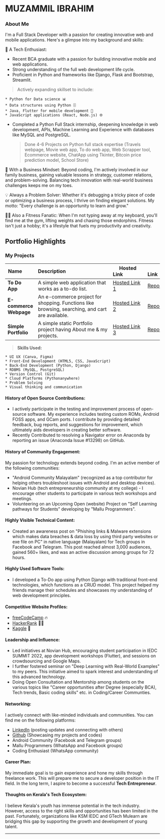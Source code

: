 # MUZAMMIL IBRAHIM

### About Me
I'm a Full Stack Developer with a passion for creating innovative web and mobile applications. Here's a glimpse into my background and skills:

🌟 A Tech Enthusiast:
- Recent BCA graduate with a passion for building innovative mobile and web applications.
- Strong understanding of the full web development life cycle.
- Proficient in Python and frameworks like Django, Flask and Bootstrap, Streamlit.
> Actively expanding skillset to include:
```
* Python for Data science 📊
* Data structures using Python 🗄️
* Java, Flutter for mobile development 📲
* JavaScript applications (React, Node.js) 🌐
```
- Completed a Python Full Stack internship, deepening knowledge in web development, APIs, Machine Learning and Experience with databases like MySQL and PostgreSQL.
  > Done 4-6 Projects on Python full stack expertise (Travels webpage, Movie web app, To do web app, Web Scrapper tool, Ecommerce website, ChatApp using Tkinter, Bitcoin price prediction model, School Store)

🏢 With a Business Mindset: Beyond coding, I'm actively involved in our family business, gaining valuable lessons in strategy, customer relations, and problem-solving. Balancing tech innovation with real-world business challenges keeps me on my toes.

💡 Always a Problem Solver: Whether it's debugging a tricky piece of code or optimizing a business process, I thrive on finding elegant solutions. My motto: "Every challenge is an opportunity to learn and grow."

🏋️‍♂️ Also a Fitness Fanatic: When I'm not typing away at my keyboard, you'll find me at the gym, lifting weights and chasing those endorphins. Fitness isn't just a hobby; it's a lifestyle that fuels my productivity and creativity.



## Portfolio Highlights

### My Projects

| Name        | Description                                | Hosted Link               | Repo Link                           |
|---------------------|---------------------------------------------------------------------------|------------------------------------------|----------------------------------------------------------------|
| **To Do App** | A simple web application that works as a to-do list. | [Hosted Link 1](http://muzammil13todoapp.pythonanywhere.com/)  | [Repo Link 1](https://github.com/muzammil-13/MidjangoRepo/tree/master/todoProject)       |
| **E-commerce Webpage** | An e-commerce project for shopping. Functions like browsing, searching, and cart are available.  | [Hosted Link 2](https://muzammil13sfproj.pythonanywhere.com/shop/)  | [Repo Link 2](https://github.com/muzammil-13/MidjangoRepo/tree/master/storefront_project)       |
| **Simple Portfolio** | A simple static Portfolio project having About me & my projects. | [Hosted Link 3](https://muzammil-13.github.io/)  | [Repo Link 3](https://github.com/muzammil-13/muzammil-13.github.io)       |

>**Skills Used:**
```
* UI UX (Canva, Figma)
* Front-End Development (HTML5, CSS, JavaScript)
* Back-End Development (Python, Django)
* RDBMS (MySQL, PostgreSQL)
* Version Control (Git)
* Cloud Platforms (Pythonanywhere)
* Problem Solving
* Visual thinking and communication
```

#### History of Open Source Contributions:

- I actively participate in the testing and improvement process of open-source software. My experience includes testing custom ROMs, Android FOSS apps, and GCam ports. I contribute by providing detailed feedback, bug reports, and suggestions for improvement, which ultimately aids developers in creating better software.
- Recently Contributed to resolving a Navigator error on Anaconda by reporting an issue (Anaconda Issue #13298) on GitHub.

#### History of Community Engagement:

My passion for technology extends beyond coding. I'm an active member of the following communities:

- "Android Community Malayalam" (recognized as a top contributor for helping others troubleshoot issues with Android and desktop devices).
- Novian Hub (tech entrepreneurship community at my college) - I encourage other students to participate in various tech workshops and meetings.
- Volunteering on an Upcoming Open (website) Project on "Self Learning pathways for Students" developing by "Mallu Programmers".

#### Highly Visible Technical Content:

- Created an awareness post on "Phishing links & Malware extensions which makes data breaches & data loss by using third party websites or exe file on PC" in native language (Malayalam) for Tech groups in Facebook and Telegram. This post reached almost 3,000 audiences, gained 560+ likes, and was an active discussion among groups for 72 hours.

#### Highly Used Software Tools:

- I developed a To-Do app using Python Django with traditional front-end technologies, which functions as a CRUD model. This project helped my friends manage their schedules and showcases my understanding of web development principles.

#### Competitive Website Profiles:
- [freeCodeCamp](https://www.freecodecamp.org/_mzml13) 🔥
- [HackerRank](https://www.hackerrank.com/profile/muzammilibrahim3) 👩‍💻
- [Kaggle](https://www.kaggle.com/muzammilibrahimpm) 🔬

#### Leadership and Influence:

- Led initiatives at Novian Hub, encouraging student participation in IEDC SUMMIT 2022, app development workshops (Flutter), and sessions on crowdsourcing and Google Maps.
- I further fostered seminar on "Deep Learning with Real-World Examples" to my peers. This initiative aimed to spark interest and understanding of this advanced technology.
-  Doing Open Consultation and Mentorship among students on the various topics like "Career opportunities after Degree (especially BCA), Tech trends, Basic coding skills" etc. in Coding/Career Communties.

#### Networking:

I actively connect with like-minded individuals and communities. You can find me on the following platforms:
- [LinkedIn](https://www.linkedin.com/in/muzammil-ibrahim-pm) (posting updates and connecting with others)
- [Github](https://github.com/muzammil-13) (Showcasing my projects and codes)
- Android Community (Facebook and Telegram groups)
- Mallu Programmers (WhatsApp and Facebook groups)
- Coding Enthusiast (WhatsApp community)

#### Career Plan:

My immediate goal is to gain experience and hone my skills through freelance work. This will prepare me to secure a developer position in the IT field.  In the long term, I aspire to become a successful **Tech Entrepreneur**.

#### Thoughts on Kerala's Tech Ecosystem:

I believe Kerala's youth has immense potential in the tech industry. However, access to the right skills and opportunities has been limited in the past. Fortunately, organizations like KSM IEDC and GTech Mulearn are bridging this gap by supporting the growth and development of young talent.

---
